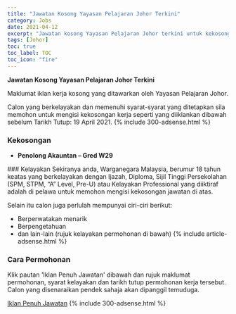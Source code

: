 ```yaml
---
title: "Jawatan Kosong Yayasan Pelajaran Johor Terkini" 
category: Jobs 
date: 2021-04-12 
excerpt: "Jawatan kosong Yayasan Pelajaran Johor terkini untuk kekosongan Penolong Akauntan – Gred W29" 
tags: [Johor] 
toc: true 
toc_label: TOC 
toc_icon: "fire" 
--- 
```


**Jawatan Kosong Yayasan Pelajaran Johor Terkini**

Maklumat iklan kerja kosong yang ditawarkan oleh Yayasan Pelajaran Johor. 

Calon yang berkelayakan dan memenuhi syarat-syarat yang ditetapkan sila memohon untuk mengisi kekosongan kerja seperti yang diiklankan dibawah sebelum Tarikh Tutup: 19 April 2021. 
{% include 300-adsense.html %} 
### Kekosongan 
<ul>
<li><strong>Penolong Akauntan &#8211; Gred W29</strong></li>
</ul> 
### Kelayakan 
Sekiranya anda, Warganegara Malaysia, berumur 18 tahun keatas yang berkelayakan dengan Ijazah, Diploma, Sijil Tinggi Persekolahan (SPM, STPM, “A” Level, Pre-U) atau Kelayakan Professional yang diiktiraf adalah di pelawa untuk memohon mengisi kekosongan jawatan di atas.

Selain itu calon juga perlulah mempunyai ciri-ciri berikut:
- Berperwatakan menarik
- Berpengetahuan
- dan lain-lain (rujuk kelayakan permohonan di bawah) 
{% include article-adsense.html %} 
### Cara Permohonan 
Klik pautan 'Iklan Penuh Jawatan' dibawah dan rujuk maklumat permohonan, syarat kelayakan dan tarikh tutup permohonan kerja tersebut.
Calon yang disenaraikan pendek sahaja akan dipanggil temuduga.

<a href="http://portal.ypj.gov.my/blog/2021/04/iklan-jawatan-kosong-ypj-6/" class="btn btn--info" target="_blank" rel="nofollow noopenner">Iklan Penuh Jawatan</a> 
{% include 300-adsense.html %} 